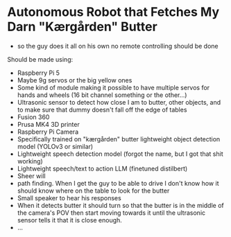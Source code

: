 # Autonomous Robot that Fetches My Darn "Kærgården" Butter
- so the guy does it all on his own no remote controlling should be done

Should be made using:
- Raspberry Pi 5
- Maybe 9g servos or the big yellow ones
- Some kind of module making it possible to have multiple servos for hands and wheels (16 bit channel something or the other...)
- Ultrasonic sensor to detect how close I am to butter, other objects, and to make sure that dummy doesn't fall off the edge of tables
- Fusion 360
- Prusa MK4 3D printer
- Raspberry Pi Camera
- Specifically trained on "kærgården" butter lightweight object detection model (YOLOv3 or similar)
- Lightweight speech detection model (forgot the name, but I got that shit working)
- Lightweight speech/text to action LLM (finetuned distilbert)
- Sheer will
- path finding. When I get the guy to be able to drive I don't know how it should know where on the table to look for the butter
- Small speaker to hear his responses
- When it detects butter it should turn so that the butter is in the middle of the camera's POV then start moving towards it until the ultrasonic sensor tells it that it is close enough.
- ...
